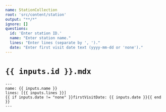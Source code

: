 ```yaml
---
name: StationCollection
root: 'src/content/station'
output: "**/*"
ignore: []
questions:
  id: 'Enter station ID.'
  name: "Enter station name."
  lines: "Enter lines (separate by ', ')."
  date: "Enter first visit date text (yyyy-mm-dd or 'none')."
---
```


# `{{ inputs.id }}.mdx`

```mdx
---
name: {{ inputs.name }}
lines: [{{ inputs.lines }}]
{{ if inputs.date != "none" }}firstVisitDate: {{ inputs.date }}{{ end }}
---


```
